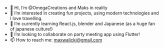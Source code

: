 - 👋 Hi, I’m @OmegaCreations and Maks in reality
- 👀 I’m interested in creating fun projects, using modern technologies and I love travelling.
- 🌱 I’m currently learning React.js, blender and Japanese (as a huge fan of japanese culture!)
- 💞️ I’m looking to collaborate on party meeting app using Flutter!
- 📫 How to reach me: maxwalicki@gmail.com 

<!---
OmegaCreations/OmegaCreations is a ✨ special ✨ repository because its `README.md` (this file) appears on your GitHub profile.
You can click the Preview link to take a look at your changes.
--->
